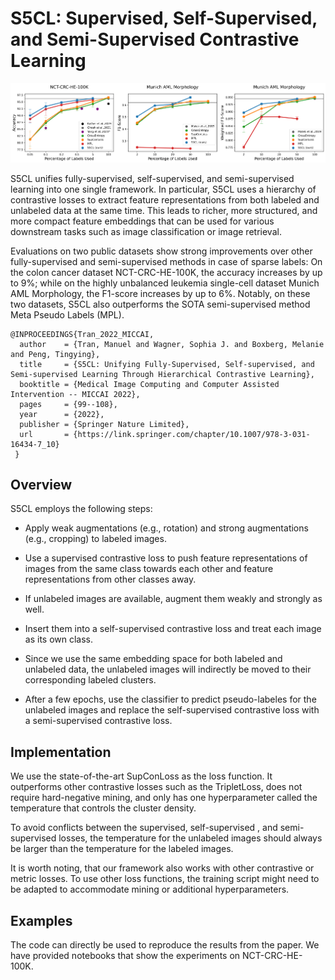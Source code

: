 # S5CL: Supervised, Self-Supervised, and Semi-Supervised Contrastive Learning

![results](img/results.png)

S5CL unifies fully-supervised, self-supervised, and semi-supervised learning into one single framework. In particular, S5CL uses a hierarchy of contrastive losses to extract feature representations from both labeled and unlabeled data at the same time. This leads to richer, more structured, and more compact feature embeddings that can be used for various downstream tasks such as image classification or image retrieval.

Evaluations on two public datasets show strong improvements over other fully-supervised and semi-supervised methods in case of sparse labels: On the colon cancer dataset NCT-CRC-HE-100K, the accuracy increases by up to 9%; while on the highly unbalanced leukemia single-cell dataset Munich AML Morphology, the F1-score increases by up to 6%. Notably, on these two datasets, S5CL also outperforms the SOTA semi-supervised method Meta Pseudo Labels (MPL).

```
@INPROCEEDINGS{Tran_2022_MICCAI,
  author    = {Tran, Manuel and Wagner, Sophia J. and Boxberg, Melanie and Peng, Tingying},
  title     = {S5CL: Unifying Fully-Supervised, Self-supervised, and Semi-supervised Learning Through Hierarchical Contrastive Learning},
  booktitle = {Medical Image Computing and Computer Assisted Intervention -- MICCAI 2022},
  pages     = {99--108},
  year      = {2022},
  publisher = {Springer Nature Limited},
  url       = {https://link.springer.com/chapter/10.1007/978-3-031-16434-7_10}
 }
```

## Overview

S5CL employs the following steps: 

* Apply weak augmentations (e.g., rotation) and strong augmentations (e.g., cropping) to labeled images. 

* Use a supervised contrastive loss to push feature representations of images from the same class towards each other and feature representations from other classes away. 

* If unlabeled images are available, augment them weakly and strongly as well. 

* Insert them into a self-supervised contrastive loss and treat each image as its own class. 

* Since we use the same embedding space for both labeled and unlabeled data, the unlabeled images will indirectly be moved to their corresponding labeled clusters. 

* After a few epochs, use the classifier to predict pseudo-labeles for the unlabeled images and replace the self-supervised contrastive loss with a semi-supervised contrastive loss. 

## Implementation

We use the state-of-the-art SupConLoss as the loss function. It outperforms other contrastive losses such as the TripletLoss, does not require hard-negative mining, and only has one hyperparameter called the temperature that controls the cluster density. 

To avoid conflicts between the supervised, self-supervised , and semi-supervised losses, the temperature for the unlabeled images should always be larger than the temperature for the labeled images.

It is worth noting, that our framework also works with other contrastive or metric losses. To use other loss functions, the training script might need to be adapted to accommodate mining or additional hyperparameters.

## Examples

The code can directly be used to reproduce the results from the paper. We have provided notebooks that show the experiments on NCT-CRC-HE-100K.
